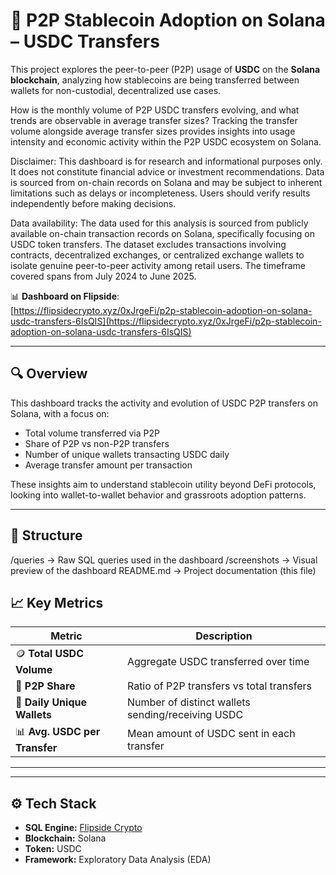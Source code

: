 # 💸 P2P Stablecoin Adoption on Solana – USDC Transfers

This project explores the peer-to-peer (P2P) usage of **USDC** on the **Solana blockchain**, analyzing how stablecoins are being transferred between wallets for non-custodial, decentralized use cases.

How is the monthly volume of P2P USDC transfers evolving, and what trends are observable in average transfer sizes?
Tracking the transfer volume alongside average transfer sizes provides insights into usage intensity and economic activity within the P2P USDC ecosystem on Solana.

Disclaimer:
This dashboard is for research and informational purposes only. It does not constitute financial advice or investment recommendations. Data is sourced from on-chain records on Solana and may be subject to inherent limitations such as delays or incompleteness. Users should verify results independently before making decisions.

Data availability:
The data used for this analysis is sourced from publicly available on-chain transaction records on Solana, specifically focusing on USDC token transfers. The dataset excludes transactions involving contracts, decentralized exchanges, or centralized exchange wallets to isolate genuine peer-to-peer activity among retail users. The timeframe covered spans from July 2024 to June 2025.

📊 **Dashboard on Flipside**:  
[https://flipsidecrypto.xyz/0xJrgeFi/p2p-stablecoin-adoption-on-solana-usdc-transfers-6IsQIS](https://flipsidecrypto.xyz/0xJrgeFi/p2p-stablecoin-adoption-on-solana-usdc-transfers-6IsQIS)

---

## 🔍 Overview

This dashboard tracks the activity and evolution of USDC P2P transfers on Solana, with a focus on:

- Total volume transferred via P2P
- Share of P2P vs non-P2P transfers
- Number of unique wallets transacting USDC daily
- Average transfer amount per transaction

These insights aim to understand stablecoin utility beyond DeFi protocols, looking into wallet-to-wallet behavior and grassroots adoption patterns.

---

## 📁 Structure
/queries → Raw SQL queries used in the dashboard
/screenshots → Visual preview of the dashboard
README.md → Project documentation (this file)
## 📈 Key Metrics

| Metric                         | Description                                                                 |
|-------------------------------|-----------------------------------------------------------------------------|
| 🪙 **Total USDC Volume**       | Aggregate USDC transferred over time                                        |
| 🔄 **P2P Share**              | Ratio of P2P transfers vs total transfers                                   |
| 👛 **Daily Unique Wallets**   | Number of distinct wallets sending/receiving USDC                          |
| 📊 **Avg. USDC per Transfer** | Mean amount of USDC sent in each transfer                                  |

---




---

## ⚙️ Tech Stack

- **SQL Engine:** [Flipside Crypto](https://flipsidecrypto.xyz/)
- **Blockchain:** Solana
- **Token:** USDC
- **Framework:** Exploratory Data Analysis (EDA)


